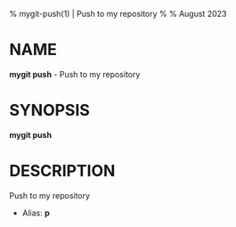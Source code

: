 % mygit-push(1) | Push to my repository
% 
% August 2023

NAME
==================================================

**mygit push** - Push to my repository

SYNOPSIS
==================================================

**mygit push**

DESCRIPTION
==================================================

Push to my repository

- Alias: **p**

